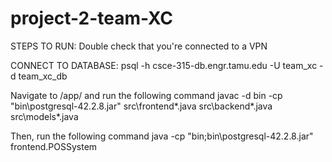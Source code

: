 # project-2-team-XC

STEPS TO RUN:
Double check that you're connected to a VPN

CONNECT TO DATABASE:
psql -h csce-315-db.engr.tamu.edu -U team_xc -d team_xc_db

Navigate to /app/ and run the following command
javac -d bin -cp "bin\postgresql-42.2.8.jar" src\frontend\*.java src\backend\*.java src\models\*.java

Then, run the following command
java -cp "bin;bin\postgresql-42.2.8.jar" frontend.POSSystem

